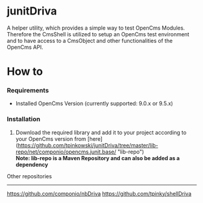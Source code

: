 junitDriva
=======
A helper utility, which provides a simple way to test OpenCms Modules.
Therefore the CmsShell is utilized to setup an OpenCms test environment and to have access to a CmsObject and other functionalities of the OpenCms API.

How to
=======
### Requirements ###
* Installed OpenCms Version (currently supported: 9.0.x or 9.5.x)

### Installation ###
1. Download the required library and add it to your project according to your OpenCms version from [here]
(https://github.com/tpinkowski/junitDriva/tree/master/lib-repo/net/componio/opencms.junit.base/ "lib-repo")  
**Note: lib-repo is a Maven Repository and can also be added as a dependency**





Other repositories
_______
https://github.com/componio/nbDriva 
https://github.com/tpinky/shellDriva
